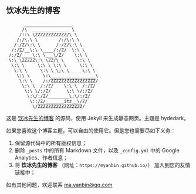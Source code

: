 
## 饮冰先生的博客

```
       __________________
      /\  ______________ \
     /::\ \ZZZZZZZZZZZZ/\ \
    /:/\.\ \        /:/\:\ \
   /:/Z/\:\ \      /:/Z/\:\ \
  /:/Z/__\:\ \____/:/Z/  \:\ \
 /:/Z/____\:\ \___\/Z/    \:\ \
 \:\ \ZZZZZ\:\ \ZZ/\ \     \:\ \
  \:\ \     \:\ \ \:\ \     \:\ \
   \:\ \     \:\ \_\;\_\_____\;\ \
    \:\ \     \:\_________________\
     \:\ \    /:/ZZZZZZZZZZZZZZZZZ/
      \:\ \  /:/Z/    \:\ \  /:/Z/
       \:\ \/:/Z/      \:\ \/:/Z/
        \:\/:/Z/________\;\/:/Z/
         \::/Z/_______itz__\/Z/
          \/ZZZZZZZZZZZZZZZZZ/
```

这是 [饮冰先生的博客](https://myanbin.github.io/) 的源码，使用 Jekyll 来生成静态网页。主題是 hydedark。


如果您喜欢这个博客主题，可以自由的使用它。但是您也需要尽如下义务：

1. 保留源代码中的所有版权信息；
2. 删除 `_posts` 中的所有 Markdown 文件，以及 `_config.yml` 中的 Google Analytics、作者信息；
2. 将 **饮冰先生的博客** （网址：`https://myanbin.github.io/`） 加入到您的友情链接中；

如有其他问题，欢迎联系 ma.yanbin@qq.com
